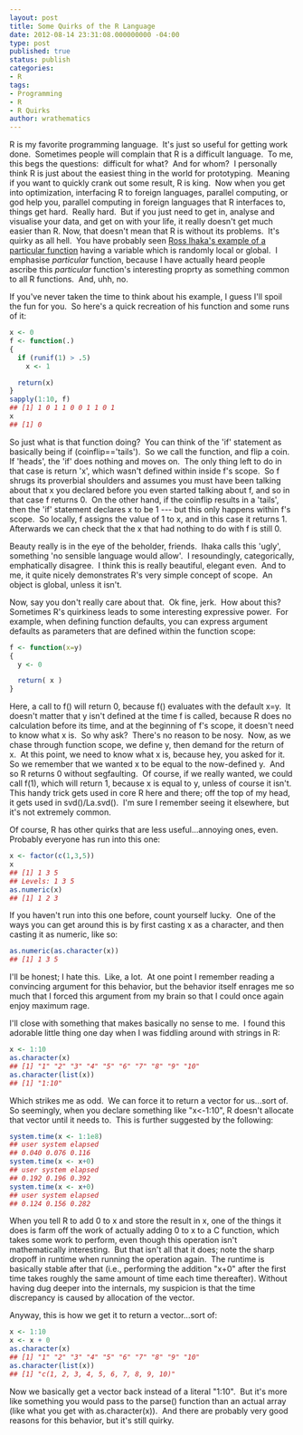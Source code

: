 ```yaml
---
layout: post
title: Some Quirks of the R Language
date: 2012-08-14 23:31:08.000000000 -04:00
type: post
published: true
status: publish
categories:
- R
tags:
- Programming
- R
- R Quirks
author: wrathematics
---
```



R is my favorite programming language.  It's just so useful for getting work done.  Sometimes people will complain that R is a difficult language.  To me, this begs the questions:  difficult for what?  And for whom?  I personally think R is just about the easiest thing in the world for prototyping.  Meaning if you want to quickly crank out some result, R is king.  Now when you get into optimization, interfacing R to foreign languages, parallel computing, or god help you, parallel computing in foreign languages that R interfaces to, things get hard.  Really hard.  But if you just need to get in, analyse and visualise your data, and get on with your life, it really doesn't get much easier than R.  Now, that doesn't mean that R is without its problems.  It's quirky as all hell.  You have probably seen [Ross Ihaka's example of a particular function](http://andrewgelman.com/2010/09/ross_ihaka_to_r/) having a variable which is randomly local or global.  I emphasise *particular* function, because I have actually heard people ascribe this *particular* function's interesting proprty as something common to all R functions.  And, uhh, no.

If you've never taken the time to think about his example, I guess I'll spoil the fun for you.  So here's a quick recreation of his function and some runs of it:

```R
x <- 0
f <- function(.)
{
  if (runif(1) > .5)
    x <- 1

  return(x)
}
sapply(1:10, f)
## [1] 1 0 1 1 0 0 1 1 0 1
x
## [1] 0
```

So just what is that function doing?  You can think of the 'if' statement as basically being if (coinflip=='tails').  So we call the function, and flip a coin.  If 'heads', the 'if' does nothing and moves on.  The only thing left to do in that case is return 'x', which wasn't defined within inside f's scope.  So f shrugs its proverbial shoulders and assumes you must have been talking about that x you declared before you even started talking about f, and so in that case f returns 0.  On the other hand, if the coinflip results in a 'tails', then the 'if' statement declares x to be 1 --- but this only happens within f's scope.  So locally, f assigns the value of 1 to x, and in this case it returns 1.  Afterwards we can check that the x that had nothing to do with f is still 0.

Beauty really is in the eye of the beholder, friends.  Ihaka calls this 'ugly', something 'no sensible language would allow'.  I resoundingly,  categorically, emphatically disagree.  I think this is really beautiful, elegant even.  And to me, it quite nicely demonstrates R's very simple concept of scope.  An object is global, unless it isn't.

Now, say you don't really care about that.  Ok fine, jerk.  How about this?  Sometimes R's quirkiness leads to some interesting expressive power.  For example, when defining function defaults, you can express argument defaults as parameters that are defined within the function scope:

```R
f <- function(x=y)
{
  y <- 0

  return( x )
}
```

Here, a call to f() will return 0, because f() evaluates with the default x=y.  It doesn't matter that y isn't defined at the time f is called, because R does no calculation before its time, and at the beginning of f's scope, it doesn't need to know what x is.  So why ask?  There's no reason to be nosy.  Now, as we chase through function scope, we define y, then demand for the return of x.  At this point, we need to know what x is, because hey, you asked for it.  So we remember that we  wanted x to be equal to the now-defined y.  And so R returns 0 without segfaulting.  Of course, if we really wanted, we could call f(1), which will return 1, because x is equal to y, unless of course it isn't.  This handy trick gets used in core R here and there; off the top of my head, it gets used in svd()/La.svd().  I'm sure I remember seeing it elsewhere, but it's not extremely common.

Of course, R has other quirks that are less useful...annoying ones, even.  Probably everyone has run into this one:

```R
x <- factor(c(1,3,5))
x
## [1] 1 3 5
## Levels: 1 3 5
as.numeric(x)
## [1] 1 2 3
```

If you haven't run into this one before, count yourself lucky.  One of the ways you can get around this is by first casting x as a character, and then casting it as numeric, like so:

```R
as.numeric(as.character(x))
## [1] 1 3 5
```

I'll be honest; I hate this.  Like, a lot.  At one point I remember reading a convincing argument for this behavior, but the behavior itself enrages me so much that I forced this argument from my brain so that I could once again enjoy maximum rage.

I'll close with something that makes basically no sense to me.  I found this adorable little thing one day when I was fiddling around with strings in R:

```R
x <- 1:10
as.character(x)
## [1] "1" "2" "3" "4" "5" "6" "7" "8" "9" "10"
as.character(list(x))
## [1] "1:10"
```

Which strikes me as odd.  We can force it to return a vector for us...sort of.  So seemingly, when you declare something like "x<-1:10", R doesn't allocate that vector until it needs to.  This is further suggested by the following:

```R
system.time(x <- 1:1e8)
## user system elapsed
## 0.040 0.076 0.116
system.time(x <- x+0)
## user system elapsed
## 0.192 0.196 0.392
system.time(x <- x+0)
## user system elapsed
## 0.124 0.156 0.282
```

When you tell R to add 0 to x and store the result in x, one of the things it does is farm off the work of actually adding 0 to x to a C function, which takes some work to perform, even though this operation isn't mathematically interesting.  But that isn't all that it does; note the sharp dropoff in runtime when running the operation again.  The runtime is basically stable after that (i.e., performing the addition "x+0" after the first time takes roughly the same amount of time each time thereafter). Without having dug deeper into the internals, my suspicion is that the time discrepancy is caused by allocation of the vector.

Anyway, this is how we get it to return a vector...sort of:

```R
x <- 1:10
x <- x + 0
as.character(x)
## [1] "1" "2" "3" "4" "5" "6" "7" "8" "9" "10"
as.character(list(x))
## [1] "c(1, 2, 3, 4, 5, 6, 7, 8, 9, 10)"
```

Now we basically get a vector back instead of a literal "1:10".  But it's more like something you would pass to the parse() function than an actual array (like what you get with as.character(x)).  And there are probably very good reasons for this behavior, but it's still quirky.
